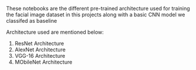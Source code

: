These notebooks are the different pre-trained architecture used for training the facial image dataset in this projects along with a basic CNN model we classifed as baseline

Architecture used are mentioned below:
1) ResNet Architecture
2) AlexNet Architecture
3) VGG-16 Architecture
4) MObileNet Architecture

